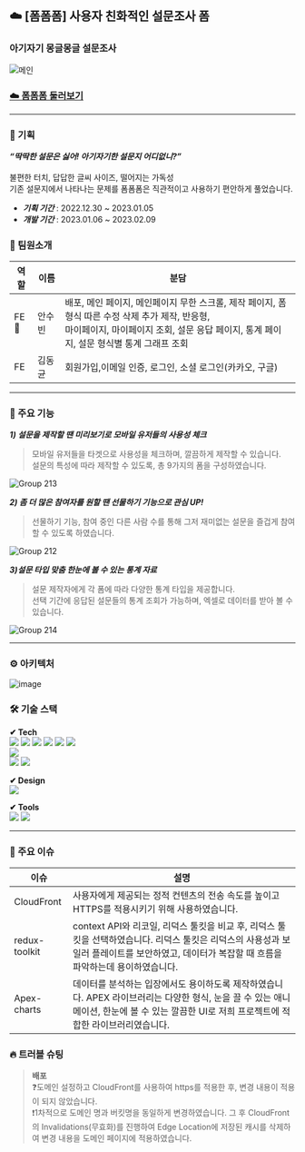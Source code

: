 ## ☁️ [폼폼폼] 사용자 친화적인 설문조사 폼 <br/>
### 아기자기 몽글몽글 설문조사 
![메인](https://user-images.githubusercontent.com/101397314/216868532-a5e4005b-d14f-4ea6-85e4-6a6ec9a318a3.png)

### [☁️ 폼폼폼 둘러보기](www.foamfoamform.com)

---
### 💭 기획
***“딱딱한 설문은 싫어! 아기자기한 설문지 어디없니?”***<br/>
<br/>
불편한 터치, 답답한 글씨 사이즈, 떨어지는 가독성<br/>
기존 설문지에서 나타나는 문제를 폼폼폼은 직관적이고 사용하기 편안하게 풀었습니다.

- ***기획 기간*** : 2022.12.30 ~ 2023.01.05
- ***개발 기간*** : 2023.01.06 ~ 2023.02.09

### 👥 팀원소개

|역할|이름|분담|
|-----------|------------|-------------------------------|
|FE🔰|안수빈|배포, 메인 페이지, 메인페이지 무한 스크롤, 제작 페이지, 폼 형식 따른 수정 삭제 추가 제작, 반응형,<br/> 마이페이지, 마이페이지 조회, 설문 응답 페이지, 통계 페이지, 설문 형식별 통계 그래프 조회|
|FE|김동균|회원가입,이메일 인증,  로그인, 소셜 로그인(카카오, 구글)|

---
### 🔎 주요 기능 

***1) 설문을 제작할 땐 미리보기로 모바일 유저들의 사용성 체크*** <br/>
> 모바일 유저들을 타겟으로 사용성을 체크하며, 깔끔하게 제작할 수 있습니다.<br/>
설문의 특성에 따라 제작할 수 있도록, 총 9가지의 폼을 구성하였습니다.

![Group 213](https://user-images.githubusercontent.com/101397314/216897782-ea66002f-eb95-4abb-a3d2-9d4e6e32805a.png)

***2) 좀 더 많은 참여자를 원할 땐 선물하기 기능으로 관심 UP!*** <br/>
> 선물하기 기능, 참여 중인 다른 사람 수를 통해 그저 재미없는 설문을 즐겁게 참여할 수 있도록 하였습니다.

![Group 212](https://user-images.githubusercontent.com/101397314/216897768-9bbc5ff1-6a86-4cfc-adb4-f4f174cd91c1.png)

***3)설문 타입 맞춤 한눈에 볼 수 있는 통계 자료*** <br/>
> 설문 제작자에게 각 폼에 따라 다양한 통계 타입을 제공합니다.<br/>
선택 기간에 응답된 설문들의 통계 조회가 가능하며, 엑셀로 데이터를 받아 볼 수 있습니다.

![Group 214](https://user-images.githubusercontent.com/101397314/216897793-40d2ce1f-62d6-4e40-80b1-678034852992.png)

---
### ⚙ 아키텍처
![image](https://user-images.githubusercontent.com/101397314/216868691-59fe224c-d9c6-4dc2-b92a-db54cef74592.png)

### 🛠️ 기술 스택
**✔︎ Tech**<br/>
<img src="https://img.shields.io/badge/javascript-F7DF1E?style=for-the-badge&logo=javascript&logoColor=black">
<img src="https://img.shields.io/badge/html5-E34F26?style=for-the-badge&logo=html5&logoColor=white">
<img src="https://img.shields.io/badge/css-1572B6?style=for-the-badge&logo=css3&logoColor=white">
<img src="https://img.shields.io/badge/react-61DAFB?style=for-the-badge&logo=react&logoColor=black">
<img src="https://img.shields.io/badge/redux-764ABC?style=for-the-badge&logo=redux&logoColor=white">
<img src="https://img.shields.io/badge/axios-5A29E4?style=for-the-badge&logo=axios&logoColor=white"><br/>
<img src="https://img.shields.io/badge/reactRouterDom-CA4245?style=for-the-badge&logo=reactrouter&logoColor=white"><br/>
<img src="https://img.shields.io/badge/styledcomponents-DB7093?style=for-the-badge&logo=styledcomponents&logoColor=white"> <img src="https://img.shields.io/badge/amazonS3-569A31?style=for-the-badge&logo=amazonS3&logoColor=white">

**✔︎ Design**<br/>
<img src="https://img.shields.io/badge/figma-F24E1E?style=for-the-badge&logo=figma&logoColor=white">

**✔︎ Tools**<br/>
<img src="https://img.shields.io/badge/git-F05032?style=for-the-badge&logo=git&logoColor=white">
<img src="https://img.shields.io/badge/github-181717?style=for-the-badge&logo=github&logoColor=white">

---
### 🔧 주요 이슈
|이슈|설명|
|------|-------------------------------------|
|CloudFront|사용자에게 제공되는 정적 컨텐츠의 전송 속도를 높이고 HTTPS를 적용시키기 위해 사용하였습니다.|
|redux-toolkit|context API와 리코일, 리덕스 툴킷을 비교 후, 리덕스 툴킷을 선택하였습니다. 리덕스 툴킷은 리덕스의 사용성과 보일러 플레이트를 보안하였고, 데이터가 복잡할 때 흐름을 파악하는데 용이하였습니다.|
|Apex-charts|데이터를 분석하는 입장에서도 용이하도록 제작하였습니다. APEX 라이브러리는 다양한 형식, 눈을 끌 수 있는 애니메이션, 한눈에 볼 수 있는 깔끔한 UI로 저희 프로젝트에 적합한 라이브러리였습니다.|


### 🔥 트러블 슈팅

> **배포**<br/>
❓도메인 설정하고 CloudFront를 사용하여 https를 적용한 후, 변경 내용이 적용이 되지 않았습니다.<br/>
❗️1차적으로 도메인 명과 버킷명을 동일하게 변경하였습니다. 그 후 CloudFront의 Invalidations(무효화)를 진행하여 Edge Location에 저장된 캐시를 삭제하여 변경 내용을 도메인 페이지에 적용하였습니다.
